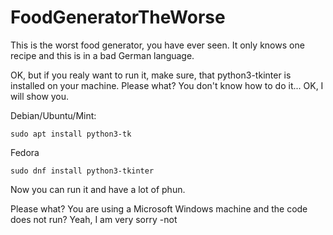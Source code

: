 # FoodGeneratorTheWorse

This is the worst food generator, you have ever seen. It only knows one recipe and this is in a bad German language.

OK, but if you realy want to run it, make sure, that python3-tkinter is installed on your machine. Please what? You don't know how to do it... OK, I will show you.

Debian/Ubuntu/Mint:

    sudo apt install python3-tk

Fedora

    sudo dnf install python3-tkinter

Now you can run it and have a lot of phun.

Please what? You are using a Microsoft Windows machine and the code does not run? 
Yeah, I am very sorry -not
